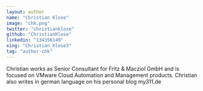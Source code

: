 ```yaml
---
layout: author
name: "Christian Klose"
image: "chk.png"
twitter: "christianklose"
github: "ChristianKlose"
linkedin: "134356149"
xing: "Christian_Klose3"
tag: "author-chk"
---
```

<!-- Max. 200 char. about the author -->
Christian works as Senior Consultant for Fritz & Macziol GmbH and is focused on VMware Cloud Automation and Management products.
Christian also writes in german language on his personal blog my311.de 

